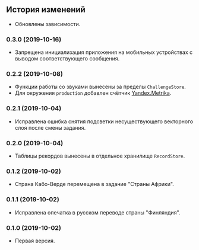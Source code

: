 ## История изменений

- Обновлены зависимости.

### 0.3.0 (2019-10-16)

- Запрещена инициализация приложения на мобильных устройствах с выводом соответствующего сообщения.

### 0.2.2 (2019-10-08)

- Функции работы со звуками вынесены за пределы `ChallengeStore`.
- Для окружения `production` добавлен счётчик [Yandex.Metrika](https://metrika.yandex.ru/).

### 0.2.1 (2019-10-04)

- Исправлена ошибка снятия подсветки несуществующего векторного слоя после смены задания.

### 0.2.0 (2019-10-04)

- Таблицы рекордов вынесены в отдельное хранилище `RecordStore`.

### 0.1.2 (2019-10-02)

- Страна Кабо-Верде перемещена в задание "Страны Африки".

### 0.1.1 (2019-10-02)

- Исправлена опечатка в русском переводе страны "Финляндия".

### 0.1.0 (2019-10-02)

- Первая версия.
